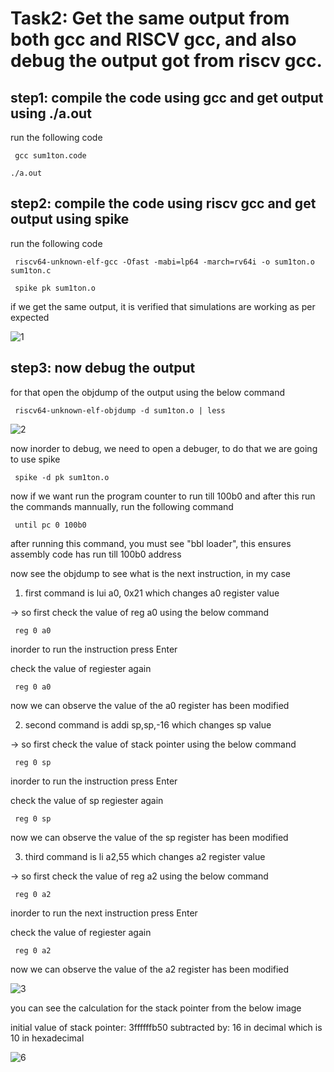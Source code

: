 
# Task2: Get the same output from both gcc and RISCV gcc, and also debug the output got from riscv gcc.







## step1: compile the code using gcc and get output using ./a.out

run the following code
 
     gcc sum1ton.code

    ./a.out

## step2: compile the code using riscv gcc and get output using spike

run the following code

     riscv64-unknown-elf-gcc -Ofast -mabi=lp64 -march=rv64i -o sum1ton.o sum1ton.c

     spike pk sum1ton.o

if we get the same output, it is verified that simulations are working as per expected

![1](https://github.com/user-attachments/assets/f41f06b6-0790-428d-88ea-7ce2b6ba6937)
    
## step3: now debug the output 
for that open the objdump of the output using the below command

     riscv64-unknown-elf-objdump -d sum1ton.o | less

![2](https://github.com/user-attachments/assets/e664d32a-a2ad-45a8-af38-5fab3fe6b2ab)

now inorder to debug, we need to open a debuger, to do that we are going to use spike

     spike -d pk sum1ton.o

now if we want run the program counter to run till 100b0 and after this run the commands mannually, run the following command

     until pc 0 100b0

after running this command, you must see "bbl loader", this ensures assembly code has run till 100b0 address

now see the objdump to see what is the next instruction, in my case 

1. first command is lui a0, 0x21 which changes a0 register value

-> so first check the value of reg a0 using the below command
     
     reg 0 a0

inorder to run the instruction press Enter

check the value of regiester again

     reg 0 a0

now we can observe the value of the a0 register has been modified

2. second command is addi sp,sp,-16 which changes sp value

-> so first check the value of stack pointer using the below command
     
     reg 0 sp

inorder to run the instruction press Enter

check the value of sp regiester again

     reg 0 sp

now we can observe the value of the sp register has been modified

3. third command is li a2,55 which changes a2 register value

-> so first check the value of reg a2 using the below command
     
     reg 0 a2

inorder to run the next instruction press Enter

check the value of regiester again

     reg 0 a2

now we can observe the value of the a2 register has been modified

![3](https://github.com/user-attachments/assets/1f27a2a9-a906-4c03-8781-bcdeb4f3e827)

you can see the calculation for the stack pointer from the below image

initial value of stack pointer: 3ffffffb50
subtracted by: 16 in decimal which is 10 in hexadecimal

![6](https://github.com/user-attachments/assets/6d7c732c-95be-4f3c-a26f-05e29e206a17)

